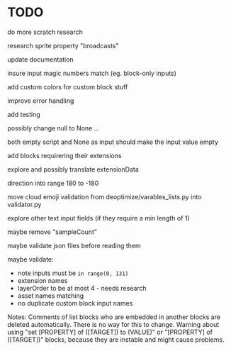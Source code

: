 # TODO

do more scratch research

research sprite property "broadcasts"

update documentation

insure input magic numbers match (eg. block-only inputs)

add custom colors for custom block stuff

improve error handling

add testing

possibly change null to None ...

both empty script and None as input should make the input value empty

add blocks requirering their extensions

explore and possibly translate extensionData

direction into range 180 to -180

move cloud emoji validation from deoptimize/varables_lists.py into validator.py

explore other text input fields (if they require a min length of 1)

maybe remove "sampleCount"

maybe validate json files before reading them

maybe validate:
- note inputs must be `in range(0, 131)`
- extension names
- layerOrder to be at most 4 - needs research 
- asset names matching
- no duplicate custom block input names

Notes:
    Comments of list blocks who are embedded in another blocks are deleted automatically. There is no way for this to change.
    Warning about using "set [PROPERTY] of ([TARGET]) to (VALUE)" or "[PROPERTY] of ([TARGET])" blocks, because they are instable and might cause problems.
